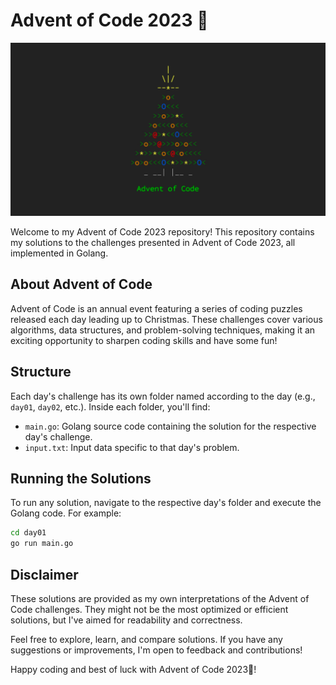 # Advent of Code 2023 🎄

![Advent of Code 2023 Cover](cover.png)

Welcome to my Advent of Code 2023 repository! This repository contains my solutions to the challenges presented in Advent of Code 2023, all implemented in Golang.

## About Advent of Code

Advent of Code is an annual event featuring a series of coding puzzles released each day leading up to Christmas. These challenges cover various algorithms, data structures, and problem-solving techniques, making it an exciting opportunity to sharpen coding skills and have some fun!

## Structure

Each day's challenge has its own folder named according to the day (e.g., `day01`, `day02`, etc.). Inside each folder, you'll find:

- `main.go`: Golang source code containing the solution for the respective day's challenge.
- `input.txt`: Input data specific to that day's problem.

## Running the Solutions

To run any solution, navigate to the respective day's folder and execute the Golang code. For example:

```bash
cd day01
go run main.go
```

## Disclaimer

These solutions are provided as my own interpretations of the Advent of Code challenges. They might not be the most optimized or efficient solutions, but I've aimed for readability and correctness.

Feel free to explore, learn, and compare solutions. If you have any suggestions or improvements, I'm open to feedback and contributions!

Happy coding and best of luck with Advent of Code 2023🎄!

